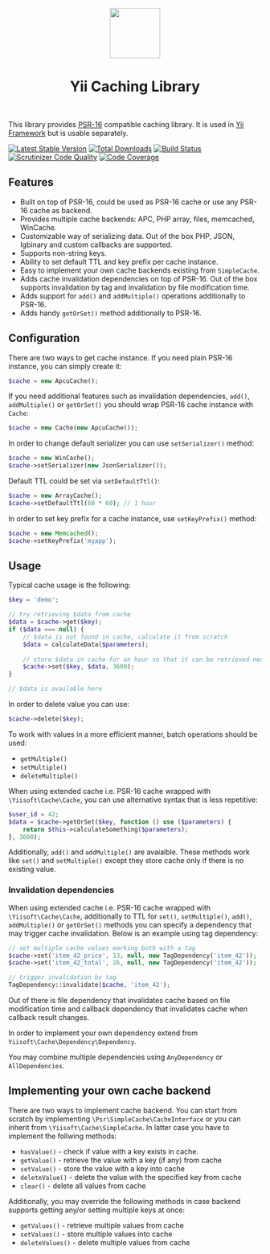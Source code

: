 <p align="center">
    <a href="https://github.com/yiisoft" target="_blank">
        <img src="https://avatars0.githubusercontent.com/u/993323" height="100px">
    </a>
    <h1 align="center">Yii Caching Library</h1>
    <br>
</p>

This library provides [PSR-16] compatible caching library.
It is used in [Yii Framework] but is usable separately.

[PSR-16]: https://www.php-fig.org/psr/psr-16/
[Yii Framework]: https://www.yiiframework.com/

[![Latest Stable Version](https://poser.pugx.org/yiisoft/cache/v/stable.png)](https://packagist.org/packages/yiisoft/cache)
[![Total Downloads](https://poser.pugx.org/yiisoft/cache/downloads.png)](https://packagist.org/packages/yiisoft/cache)
[![Build Status](https://travis-ci.com/yiisoft/cache.svg?branch=master)](https://travis-ci.com/yiisoft/cache)
[![Scrutinizer Code Quality](https://scrutinizer-ci.com/g/yiisoft/cache/badges/quality-score.png?b=master)](https://scrutinizer-ci.com/g/yiisoft/cache/?branch=master)
[![Code Coverage](https://scrutinizer-ci.com/g/yiisoft/cache/badges/coverage.png?b=master)](https://scrutinizer-ci.com/g/yiisoft/cache/?branch=master)

## Features

- Built on top of PSR-16, could be used as PSR-16 cache or use any PSR-16 cache as backend.
- Provides multiple cache backends: APC, PHP array, files, memcached, WinCache.
- Customizable way of serializing data. Out of the box PHP, JSON, Igbinary and custom callbacks are supported.
- Supports non-string keys.
- Ability to set default TTL and key prefix per cache instance.
- Easy to implement your own cache backends existing from `SimpleCache`.
- Adds cache invalidation dependencies on top of PSR-16. Out of the box supports invalidation by tag and invalidation by 
  file modification time.
- Adds support for `add()` and `addMultiple()` operations additionally to PSR-16.
- Adds handy `getOrSet()` method additionally to PSR-16.

## Configuration

There are two ways to get cache instance. If you need plain PSR-16 instance, you can simply create it:

```php
$cache = new ApcuCache();
```

If you need additional features such as invalidation dependencies, `add()`, `addMultiple()` or `getOrSet()` you should
wrap PSR-16 cache instance with `Cache`:

```php
$cache = new Cache(new ApcuCache());
```

In order to change default serializer you can use `setSerializer()` method:

```php
$cache = new WinCache();
$cache->setSerializer(new JsonSerializer());
```

Default TTL could be set via `setDefaultTtl()`:

```php
$cache = new ArrayCache();
$cache->setDefaultTtl(60 * 60); // 1 hour
```

In order to set key prefix for a cache instance, use `setKeyPrefix()` method:

```php
$cache = new Memcached();
$cache->setKeyPrefix('myapp');
```

## Usage

Typical cache usage is the following:

```php
$key = 'demo';

// try retrieving $data from cache
$data = $cache->get($key);
if ($data === null) {
    // $data is not found in cache, calculate it from scratch
    $data = calculateData($parameters);
    
    // store $data in cache for an hour so that it can be retrieved next time
    $cache->set($key, $data, 3600);
}

// $data is available here
```

In order to delete value you can use:

```php
$cache->delete($key);
```

To work with values in a more efficient manner, batch operations should be used:

- `getMultiple()`
- `setMultiple()`
- `deleteMultiple()`

When using extended cache i.e. PSR-16 cache wrapped with `\Yiisoft\Cache\Cache`, you can use alternative syntax that
is less repetitive:

```php
$user_id = 42;
$data = $cache->getOrSet($key, function () use ($parameters) {
    return $this->calculateSomething($parameters);
}, 3600);
```

Additionally, `add()` and `addMultiple()` are avaialble. These methods work like `set()` and `setMultiple()` except
they store cache only if there is no existing value.

### Invalidation dependencies

When using extended cache i.e. PSR-16 cache wrapped with `\Yiisoft\Cache\Cache`, additionally to TTL for `set()`,
`setMultiple()`, `add()`, `addMultiple()` or `getOrSet()` methods you can specify a dependency that may trigger cache
invalidation. Below is an example using tag dependency:

```php
// set multiple cache values marking both with a tag
$cache->set('item_42_price', 13, null, new TagDependency('item_42'));
$cache->set('item_42_total', 26, null, new TagDependency('item_42'));

// trigger invalidation by tag
TagDependency::invalidate($cache, 'item_42');
```

Out of there is file dependency that invalidates cache based on file modification time and callback dependency that
invalidates cache when callback result changes.

In order to implement your own dependency extend from `Yiisoft\Cache\Dependency\Dependency`.

You may combine multiple dependencies using `AnyDependency` or `AllDependencies`. 


## Implementing your own cache backend

There are two ways to implement cache backend. You can start from scratch by implementing `\Psr\SimpleCache\CacheInterface`
or you can inherit from `\Yiisoft\Cache\SimpleCache`. In latter case you have to implement the follwing methods:

- `hasValue()` - check if value with a key exists in cache.
- `getValue()` - retrieve the value with a key (if any) from cache
- `setValue()` - store the value with a key into cache
- `deleteValue()` - delete the value with the specified key from cache
- `clear()` - delete all values from cache

Additionally, you may override the following methods in case backend supports getting any/or setting multiple keys
at once:

- `getValues()` - retrieve multiple values from cache
- `setValues()` - store multiple values into cache
- `deleteValues()` - delete multiple values from cache
